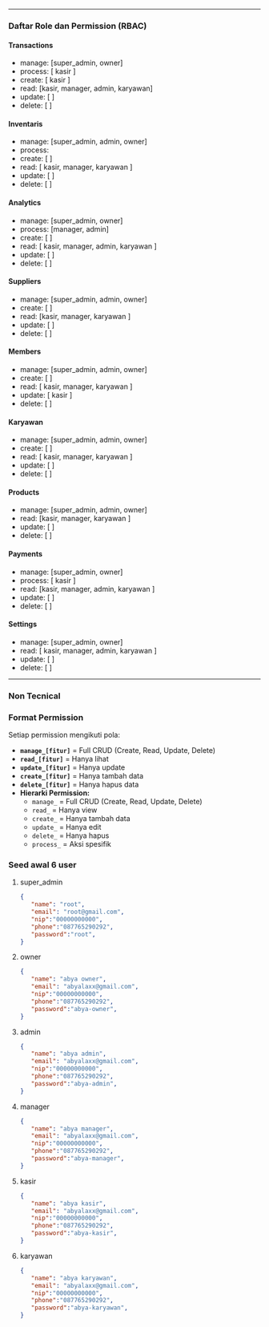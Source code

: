 
---

### **Daftar Role dan Permission (RBAC)**

#### **Transactions**
- manage: [super_admin, owner]
- process: [ kasir ]
- create: [ kasir ]
- read: [kasir, manager, admin, karyawan]
- update: [ ]
- delete: [ ]

#### **Inventaris**
- manage: [super_admin, admin, owner]
- process: 
- create: [ ] 
- read: [ kasir, manager, karyawan ] 
- update: [ ]
- delete: [ ]

#### **Analytics**
- manage: [super_admin, owner]
- process: [manager, admin]
- create: [ ]
- read: [ kasir, manager, admin, karyawan ]
- update: [ ]
- delete: [ ]

#### **Suppliers**
- manage: [super_admin, admin, owner]
- create: [ ]
- read: [kasir, manager, karyawan ] 
- update: [ ]
- delete: [ ]

#### **Members**
- manage: [super_admin, admin, owner]
- create: [ ]
- read: [ kasir, manager, karyawan ] 
- update: [ kasir ]
- delete: [ ]

#### **Karyawan**
- manage: [super_admin, admin, owner]
- create: [ ]
- read: [ kasir, manager, karyawan ] 
- update: [ ]
- delete: [ ]

#### **Products**
- manage: [super_admin, admin, owner]
- read: [kasir, manager, karyawan ] 
- update: [ ]
- delete: [ ]

#### **Payments**
- manage: [super_admin, owner]
- process: [ kasir ]
- read: [kasir, manager, admin, karyawan ] 
- update: [ ]
- delete: [ ]

#### **Settings**
- manage: [super_admin, owner]
- read: [ kasir, manager, admin, karyawan ]
- update: [ ]
- delete: [ ]

---

### Non Tecnical

### **Format Permission**  
Setiap permission mengikuti pola:  
- **`manage_[fitur]`** = Full CRUD (Create, Read, Update, Delete)  
- **`read_[fitur]`** = Hanya lihat  
- **`update_[fitur]`** = Hanya update  
- **`create_[fitur]`** = Hanya tambah data  
- **`delete_[fitur]`** = Hanya hapus data  
- **Hierarki Permission:**
   - `manage_` = Full CRUD (Create, Read, Update, Delete)
   - `read_` = Hanya view
   - `create_` = Hanya tambah data
   - `update_` = Hanya edit
   - `delete_` = Hanya hapus
   - `process_` = Aksi spesifik


### Seed awal 6 user 
1. super_admin
   ```json
   {
      "name": "root",
      "email": "root@gmail.com",
      "nip":"00000000000",
      "phone":"087765290292",
      "password":"root",
   }
   ```
2. owner
   ```json
   {
      "name": "abya owner",
      "email": "abyalaxx@gmail.com",
      "nip":"00000000000",
      "phone":"087765290292",
      "password":"abya-owner",
   }
   ```
3. admin
   ```json
   {
      "name": "abya admin",
      "email": "abyalaxx@gmail.com",
      "nip":"00000000000",
      "phone":"087765290292",
      "password":"abya-admin",
   }
   ```
4. manager
   ```json
   {
      "name": "abya manager",
      "email": "abyalaxx@gmail.com",
      "nip":"00000000000",
      "phone":"087765290292",
      "password":"abya-manager",
   }
   ```
5. kasir
   ```json
   {
      "name": "abya kasir",
      "email": "abyalaxx@gmail.com",
      "nip":"00000000000",
      "phone":"087765290292",
      "password":"abya-kasir",
   }
   ```
6. karyawan 
   ```json
   {
      "name": "abya karyawan",
      "email": "abyalaxx@gmail.com",
      "nip":"00000000000",
      "phone":"087765290292",
      "password":"abya-karyawan",
   }